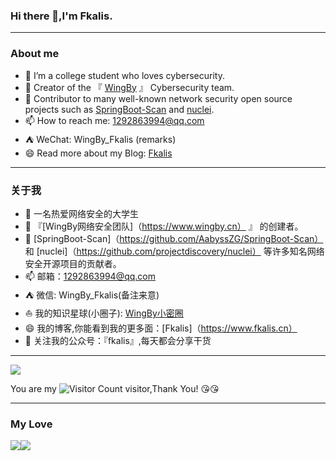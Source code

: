 ### Hi there 👋,I'm Fkalis.
-----


### About me
- 🔭 I’m a college student who loves cybersecurity.
- 🌱 Creator of the 『 [WingBy](https://www.wingby.cn) 』 Cybersecurity team.
- 💬 Contributor to many well-known network security open source projects such as [SpringBoot-Scan](https://github.com/AabyssZG/SpringBoot-Scan) and [nuclei](https://github.com/projectdiscovery/nuclei).
- 📫 How to reach me: 1292863994@qq.com
- ⛺️ WeChat: WingBy_Fkalis (remarks)
- 😄 Read more about my Blog: [Fkalis](https://www.fkalis.cn)

-----


### 关于我
- 🔭  一名热爱网络安全的大学生
- 🌱 『[WingBy网络安全团队]（https://www.wingby.cn） 』 的创建者。
- 💬  [SpringBoot-Scan]（https://github.com/AabyssZG/SpringBoot-Scan） 和 [nuclei]（https://github.com/projectdiscovery/nuclei） 等许多知名网络安全开源项目的贡献者。
- 📫 邮箱：1292863994@qq.com
- ⛺️ 微信: WingBy_Fkalis(备注来意)
- ⛵️ 我的知识星球(小圈子): [WingBy小密圈](https://wx.zsxq.com/group/51111558254544)
- 😄 我的博客,你能看到我的更多面：[Fkalis]（https://www.fkalis.cn）
- 🔰 关注我的公众号：『fkalis』,每天都会分享干货
------


![](https://github-readme-stats.vercel.app/api?username=WingBy-Fkalis&show_icons=true&theme=transparent)

You are my ![Visitor Count](https://profile-counter.glitch.me/WingBy-Fkalis/count.svg) visitor,Thank You! :kissing_heart::kissing_heart:

----- 
### My Love

![](https://img.shields.io/badge/Java-ED8B00?style=for-the-badge&logo=openjdk&logoColor=white)![](https://img.shields.io/badge/Python-3776AB?style=for-the-badge&logo=python&logoColor=white)

